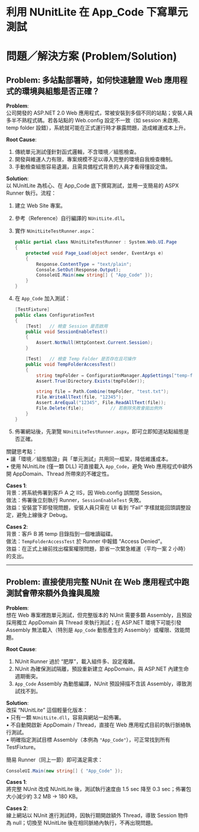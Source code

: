 # 利用 NUnitLite 在 App_Code 下寫單元測試

# 問題／解決方案 (Problem/Solution)

## Problem: 多站點部署時，如何快速驗證 Web 應用程式的環境與組態是否正確？

**Problem**:  
公司開發的 ASP.NET 2.0 Web 應用程式，常被安裝到多個不同的站點；安裝人員多半不熟程式碼。若各站點的 Web.config 設定不一致（如 session 未啟用、temp folder 設錯），系統就可能在正式運行時才暴露問題，造成維運成本上升。

**Root Cause**:  
1. 傳統單元測試僅針對函式邏輯，不含環境／組態檢查。  
2. 開發與維運人力有限，專案規模不足以導入完整的環境自我檢查機制。  
3. 手動檢查組態容易遺漏，且需具備程式背景的人員才看得懂設定值。

**Solution**:  
以 NUnitLite 為核心、在 App_Code 底下撰寫測試，並用一支簡易的 ASPX Runner 執行。流程：

1. 建立 Web Site 專案。  
2. 參考（Reference）自行編譯的 `NUnitLite.dll`。  
3. 實作 `NUnitLiteTestRunner.aspx`：

   ```csharp
   public partial class NUnitLiteTestRunner : System.Web.UI.Page
   {
       protected void Page_Load(object sender, EventArgs e)
       {
           Response.ContentType = "text/plain";
           Console.SetOut(Response.Output);
           ConsoleUI.Main(new string[] { "App_Code" });
       }
   }
   ```

4. 在 `App_Code` 加入測試：

   ```csharp
   [TestFixture]
   public class ConfigurationTest
   {
       [Test]   // 檢查 Session 是否啟用
       public void SessionEnableTest()
       {
           Assert.NotNull(HttpContext.Current.Session);
       }

       [Test]   // 檢查 Temp Folder 是否存在且可操作
       public void TempFolderAccessTest()
       {
           string tmpFolder = ConfigurationManager.AppSettings["temp-folder"];
           Assert.True(Directory.Exists(tmpFolder));

           string file = Path.Combine(tmpFolder, "test.txt");
           File.WriteAllText(file, "12345");
           Assert.AreEqual("12345", File.ReadAllText(file));
           File.Delete(file);          // 若刪除失敗會拋出例外
       }
   }
   ```

5. 佈署網站後，先瀏覽 `NUnitLiteTestRunner.aspx`，即可立即知道站點組態是否正確。

關鍵思考點：  
• 讓「環境／組態驗證」與「單元測試」共用同一框架，降低維護成本。  
• 使用 NUnitLite (僅一顆 DLL) 可直接載入 `App_Code`，避免 Web 應用程式中額外開 AppDomain、Thread 所帶來的不確定性。

**Cases 1**:  
背景：將系統佈署到客戶 A 之 IIS，因 Web.config 誤關閉 Session。  
做法：佈署後立刻執行 Runner，`SessionEnableTest` 失敗。  
效益：安裝當下即發現問題，安裝人員只需在 UI 看到 “Fail” 字樣就能回頭調整設定，避免上線後才 Debug。

**Cases 2**:  
背景：客戶 B 將 temp 目錄指到一個唯讀磁碟。  
做法：`TempFolderAccessTest` 於 Runner 中報錯 “Access Denied”。  
效益：在正式上線前找出檔案權限問題，節省一次緊急維運（平均一案 2 小時）的支出。

---

## Problem: 直接使用完整 NUnit 在 Web 應用程式中跑測試會帶來額外負擔與風險

**Problem**:  
想在 Web 專案裡跑單元測試，但完整版本的 NUnit 需要多顆 Assembly，且預設採用獨立 AppDomain 與 Thread 來執行測試；在 ASP.NET 環境下可能引發 Assembly 無法載入（特別是 `App_Code` 動態產生的 Assembly）或權限、效能問題。

**Root Cause**:  
1. NUnit Runner 過於 “肥厚”，載入組件多、設定複雜。  
2. NUnit 為確保測試隔離，預設重新建立 AppDomain，與 ASP.NET 內建生命週期衝突。  
3. `App_Code` Assembly 為動態編譯，NUnit 預設掃描不含該 Assembly，導致測試找不到。

**Solution**:  
改採 “NUnitLite” 這個輕量化版本：  
• 只有一顆 `NUnitLite.dll`，容易與網站一起佈署。  
• 不自動開啟新 AppDomain / Thread，直接在 Web 應用程式目前的執行脈絡執行測試。  
• 明確指定測試目標 Assembly（本例為 `"App_Code"`），可正常找到所有 TestFixture。  

簡易 Runner（同上一節）即可滿足需求：

```csharp
ConsoleUI.Main(new string[] { "App_Code" });
```

**Cases 1**:  
將完整 NUnit 改成 NUnitLite 後，測試執行速度由 1.5 sec 降至 0.3 sec；佈署包大小減少約 3.2 MB → 180 KB。  

**Cases 2**:  
線上網站以 NUnit 進行測試時，因執行期開啟額外 Thread，導致 Session 物件為 null；切換至 NUnitLite 後在相同脈絡內執行，不再出現問題。